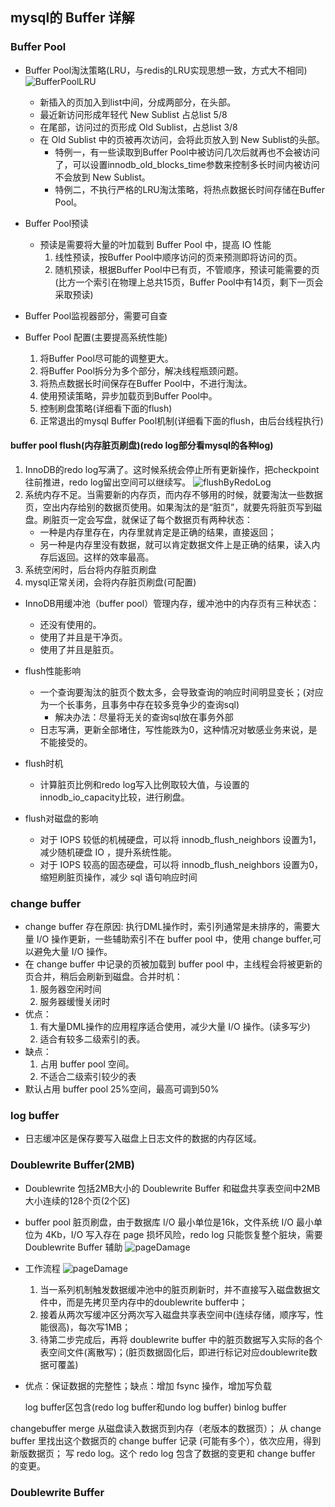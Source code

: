 ## mysql的 Buffer 详解

### Buffer Pool

- Buffer Pool淘汰策略(LRU，与redis的LRU实现思想一致，方式大不相同)
![BufferPoolLRU](https://raw.githubusercontent.com/lyjgulu/mysql/main/image/BufferPoolLRU.png)
    - 新插入的页加入到list中间，分成两部分，在头部。
    - 最近新访问形成年轻代 New Sublist 占总list 5/8
    - 在尾部，访问过的页形成 Old Sublist，占总list 3/8
    - 在 Old Sublist 中的页被再次访问，会将此页放入到 New Sublist的头部。
        - 特例一，有一些读取到Buffer Pool中被访问几次后就再也不会被访问了，可以设置innodb_old_blocks_time参数来控制多长时间内被访问不会放到 New Sublist。
        - 特例二，不执行严格的LRU淘汰策略，将热点数据长时间存储在Buffer Pool。

- Buffer Pool预读
    - 预读是需要将大量的叶加载到 Buffer Pool 中，提高 IO 性能
        1. 线性预读，按Buffer Pool中顺序访问的页来预测即将访问的页。
        2. 随机预读，根据Buffer Pool中已有页，不管顺序，预读可能需要的页(比方一个索引在物理上总共15页，Buffer Pool中有14页，剩下一页会采取预读)

- Buffer Pool监视器部分，需要可自查

- Buffer Pool 配置(主要提高系统性能)
    1. 将Buffer Pool尽可能的调整更大。
    2. 将Buffer Pool拆分为多个部分，解决线程瓶颈问题。
    3. 将热点数据长时间保存在Buffer Pool中，不进行淘汰。
    4. 使用预读策略，异步加载页到Buffer Pool中。
    5. 控制刷盘策略(详细看下面的flush)
    6. 正常退出的mysql Buffer Pool机制(详细看下面的flush，由后台线程执行)

#### buffer pool flush(内存脏页刷盘)(redo log部分看mysql的各种log)
1. InnoDB的redo log写满了。这时候系统会停止所有更新操作，把checkpoint往前推进，redo log留出空间可以继续写。
![flushByRedoLog](https://raw.githubusercontent.com/lyjgulu/mysql/main/image/flushByRedoLog.png)
2. 系统内存不足。当需要新的内存页，而内存不够用的时候，就要淘汰一些数据页，空出内存给别的数据页使用。如果淘汰的是“脏页”，就要先将脏页写到磁盘。刷脏页一定会写盘，就保证了每个数据页有两种状态：
    - 一种是内存里存在，内存里就肯定是正确的结果，直接返回；
    - 另一种是内存里没有数据，就可以肯定数据文件上是正确的结果，读入内存后返回。这样的效率最高。
3. 系统空闲时，后台将内存脏页刷盘
4. mysql正常关闭，会将内存脏页刷盘(可配置)

- InnoDB用缓冲池（buffer pool）管理内存，缓冲池中的内存页有三种状态：
    - 还没有使用的。
    - 使用了并且是干净页。
    - 使用了并且是脏页。

- flush性能影响
    - 一个查询要淘汰的脏页个数太多，会导致查询的响应时间明显变长；(对应为一个长事务，且事务中存在较多竞争少的查询sql)
        - 解决办法：尽量将无关的查询sql放在事务外部
    - 日志写满，更新全部堵住，写性能跌为0，这种情况对敏感业务来说，是不能接受的。

- flush时机
    - 计算脏页比例和redo log写入比例取较大值，与设置的innodb_io_capacity比较，进行刷盘。
- flush对磁盘的影响
    - 对于 IOPS 较低的机械硬盘，可以将 innodb_flush_neighbors 设置为1，减少随机硬盘 IO ，提升系统性能。
    - 对于 IOPS 较高的固态硬盘，可以将 innodb_flush_neighbors 设置为0，缩短刷脏页操作，减少 sql 语句响应时间

### change buffer
- change buffer 存在原因: 执行DML操作时，索引列通常是未排序的，需要大量 I/O 操作更新，一些辅助索引不在 buffer pool 中，使用 change buffer,可以避免大量 I/O 操作。
- 在 change buffer 中记录的页被加载到 buffer pool 中，主线程会将被更新的页合并，稍后会刷新到磁盘。合并时机：
    1. 服务器空闲时间
    2. 服务器缓慢关闭时
- 优点：
    1. 有大量DML操作的应用程序适合使用，减少大量 I/O 操作。(读多写少)
    2. 适合有较多二级索引的表。
- 缺点：
    1. 占用 buffer pool 空间。
    2. 不适合二级索引较少的表
- 默认占用 buffer pool 25%空间，最高可调到50%

### log buffer
- 日志缓冲区是保存要写入磁盘上日志文件的数据的内存区域。

### Doublewrite Buffer(2MB) 
- Doublewrite 包括2MB大小的 Doublewrite Buffer 和磁盘共享表空间中2MB大小连续的128个页(2个区)
- buffer pool 脏页刷盘，由于数据库 I/O 最小单位是16k，文件系统 I/O 最小单位为 4Kb，I/O 写入存在 page 损坏风险，redo log 只能恢复整个脏块，需要 Doublewrite Buffer 辅助
![pageDamage](https://raw.githubusercontent.com/lyjgulu/mysql/main/image/pageDamage.png)
- 工作流程
![pageDamage](https://raw.githubusercontent.com/lyjgulu/mysql/main/image/DoublewriteProcess.png)
    1. 当一系列机制触发数据缓冲池中的脏页刷新时，并不直接写入磁盘数据文件中，而是先拷贝至内存中的doublewrite buffer中；
    2. 接着从两次写缓冲区分两次写入磁盘共享表空间中(连续存储，顺序写，性能很高)，每次写1MB；
    3. 待第二步完成后，再将 doublewrite buffer 中的脏页数据写入实际的各个表空间文件(离散写)；(脏页数据固化后，即进行标记对应doublewrite数据可覆盖)
- 优点：保证数据的完整性；缺点：增加 fsync 操作，增加写负载









  log buffer区包含(redo log buffer和undo log buffer)
  binlog buffer

changebuffer merge
从磁盘读入数据页到内存（老版本的数据页）；
从 change buffer 里找出这个数据页的 change buffer 记录 (可能有多个），依次应用，得到新版数据页；
写 redo log。这个 redo log 包含了数据的变更和 change buffer 的变更。



### Doublewrite Buffer
